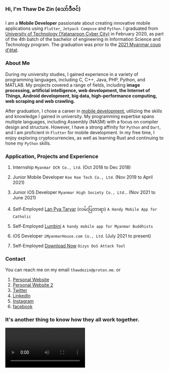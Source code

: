 ### Hi, I'm **Thaw De Zin** (​သော်ဒီဇင်)

I am a **Mobile Developer** passionate about creating innovative mobile applications using `Flutter`, `Jetpack Compose` and `Python`. I graduated from [University of Technology (Yatanarpon Cyber City)](https://en.wikipedia.org/wiki/University_of_Technology,_Yadanabon_Cyber_City) in February 2020, as part of the 4th batch of the bachelor of engineering in Information Science and Technology program. The graduation was prior to the [2021 Myanmar coup d'état](https://en.wikipedia.org/wiki/2021_Myanmar_coup_d%27%C3%A9tat).

### About Me

During my university studies, I gained experience in a variety of programming languages, including C, C++, Java, PHP, Python, and MATLAB. My projects covered a range of fields, including **image processing, artificial intelligence, web development, the Internet of Things, Android development, big data, high-performance computing, web scraping and web crawling.**

After graduation, I chose a career in [mobile development](https://www.linkedin.com/in/thawdezin/), utilizing the skills and knowledge I gained in university. My programming expertise spans multiple languages, including Assembly (NASM) with a focus on compiler design and structure. However, I have a strong affinity for `Python` and `Dart`, and I am proficient in `Flutter` for mobile development. In my free time, I enjoy exploring cryptocurrencies, as well as learning Rust and continuing to hone my `Python` skills.

### Application, Projects and Experience

1. Internship
  `Myanmar DCR Co., Ltd`. (Oct 2018 to Dec 2018)
  
2. Junior Mobile Developer
  `Koe Koe Tech Co., Ltd`. (Nov 2019 to April 2021)
  
3. Junior iOS Developer
  `Myanmar High Society Co., Ltd.`. (Nov 2021 to June 2021)

4. Self-Employed
  [Lan Pya Taryar](https://play.google.com/store/apps/details?id=com.thawdezin.lanpyataryar) (လမ်းပြတာရာ)
  `A Handy Mobile App for Catholic`

5. Self-Employed
  [Lumbini](https://play.google.com/store/apps/details?id=com.thawdezin.lumbini)
  `A handy mobile app for Myanmar Buddhists`
  
6. iOS Developer
  `iMyanmarHouse.com Co., Ltd`. (July 2021 to present)
  
7. Self-Employed
  [Download Now](https://oizystool.netlify.app)
  `Oizys DoS Attack Tool`
  

### Contact

You can reach me on my email `thawdezin@proton.me`. or

1. [Personal Website](https://thawdezin.web.app)
2. [Personal Website 2](https://thawdezin.netlify.app)
3. [Twitter](https://twitter.com/thawdezin25)
4. [LinkedIn](https://www.linkedin.com/in/thawdezin/)
5. [Instagram](https://www.instagram.com/thawdezin/)
6. [facebook](https://www.facebook.com/thawdezin/)


### It's another thing to know how they all work together.

<video src="video.mp4" width="50%" height="auto" controls preload></video>
